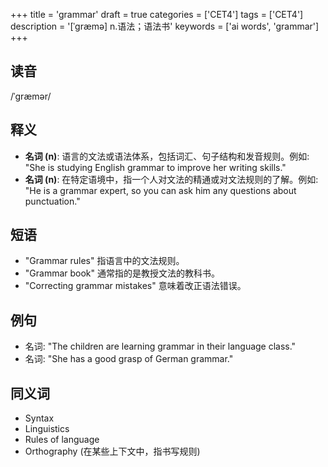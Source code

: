 +++
title = 'grammar'
draft = true
categories = ['CET4']
tags = ['CET4']
description = '[ˈgræmə] n.语法；语法书'
keywords = ['ai words', 'grammar']
+++

## 读音
/ˈɡræmər/

## 释义
- **名词 (n)**: 语言的文法或语法体系，包括词汇、句子结构和发音规则。例如: "She is studying English grammar to improve her writing skills."
- **名词 (n)**: 在特定语境中，指一个人对文法的精通或对文法规则的了解。例如: "He is a grammar expert, so you can ask him any questions about punctuation."

## 短语
- "Grammar rules" 指语言中的文法规则。
- "Grammar book" 通常指的是教授文法的教科书。
- "Correcting grammar mistakes" 意味着改正语法错误。

## 例句
- 名词: "The children are learning grammar in their language class."
- 名词: "She has a good grasp of German grammar."

## 同义词
- Syntax
- Linguistics
- Rules of language
- Orthography (在某些上下文中，指书写规则)
